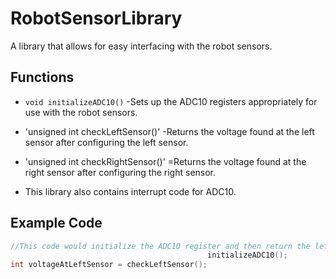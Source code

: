 RobotSensorLibrary
==================

A library that allows for easy interfacing with the robot sensors.

## Functions

- `void initializeADC10()`
	-Sets up the ADC10 registers appropriately for use with the robot sensors.

- 'unsigned int checkLeftSensor()'
	-Returns the voltage found at the left sensor after configuring the left sensor.

- 'unsigned int checkRightSensor()'
	=Returns the voltage found at the right sensor after configuring the right sensor.

- This library also contains interrupt code for ADC10.

## Example Code

```c
//This code would initialize the ADC10 register and then return the left sensor voltage.
									        initializeADC10();
int voltageAtLeftSensor = checkLeftSensor();
```
